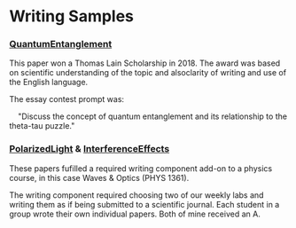 # Writing Samples 
 
### [QuantumEntanglement](https://docs.google.com/viewer?url=https://github.com/dxAdam/Writing_Samples/raw/master/use_links_below/QuantumEntanglement.pdf)
 
This paper won a Thomas Lain Scholarship in 2018. The award was based on scientific understanding of the topic and alsoclarity of writing and use of the English language. 
 
The essay contest prompt was: 

&nbsp; &nbsp; "Discuss the concept of quantum entanglement and its relationship to the theta-tau puzzle." 
 
 
### [PolarizedLight](https://docs.google.com/viewer?url=https://github.com/dxAdam/Writing_Samples/raw/master/use_links_below/PolarizedLight.pdf) & [InterferenceEffects](https://docs.google.com/viewer?url=https://github.com/dxAdam/Writing_Samples/raw/master/use_links_below/InterferenceEffects.pdf)
 
These papers fufilled a required writing component add-on to a physics course, in this case Waves & Optics (PHYS 1361).  
     
The writing component required choosing two of our weekly labs and writing them as if being submitted to a scientific journal. Each student in a group wrote their own individual papers. Both of mine received an A.
